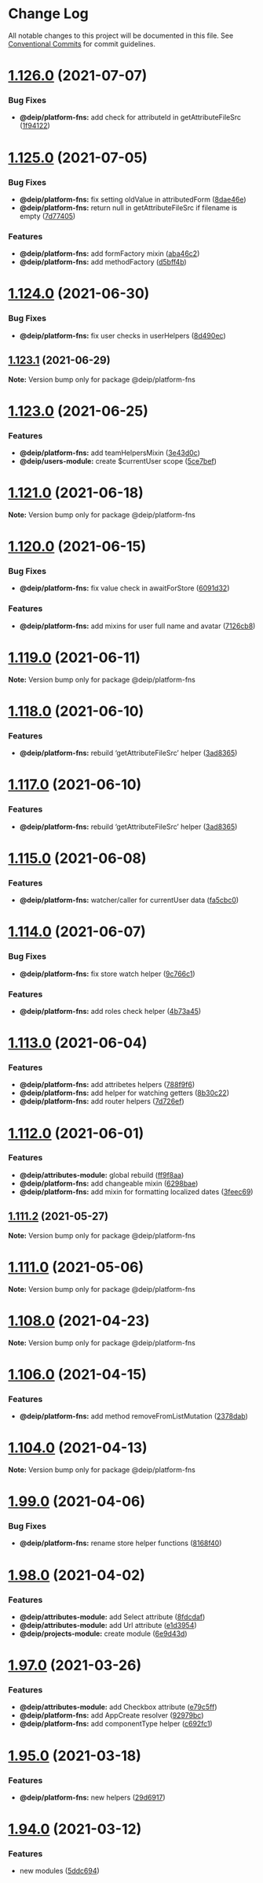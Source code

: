 # Change Log

All notable changes to this project will be documented in this file.
See [Conventional Commits](https://conventionalcommits.org) for commit guidelines.

# [1.126.0](https://gitlab.com/DEIP/deip-client-modules/compare/v1.125.0...v1.126.0) (2021-07-07)


### Bug Fixes

* **@deip/platform-fns:** add check for attributeId in getAttributeFileSrc ([1f94122](https://gitlab.com/DEIP/deip-client-modules/commit/1f941222cd186153e3995cd41ba05647b623e645))





# [1.125.0](https://gitlab.com/DEIP/deip-client-modules/compare/v1.124.0...v1.125.0) (2021-07-05)


### Bug Fixes

* **@deip/platform-fns:** fix setting oldValue in attributedForm ([8dae46e](https://gitlab.com/DEIP/deip-client-modules/commit/8dae46e10a6a96184c8b24c0723bc62bb9f0ccfe))
* **@deip/platform-fns:** return null in getAttributeFileSrc if filename is empty ([7d77405](https://gitlab.com/DEIP/deip-client-modules/commit/7d7740581c87d7eb03a07df1fdadbbd0dabf2b88))


### Features

* **@deip/platform-fns:** add formFactory mixin ([aba46c2](https://gitlab.com/DEIP/deip-client-modules/commit/aba46c23a143a9c94ef50df007e3d092cff0409b))
* **@deip/platform-fns:** add methodFactory ([d5bff4b](https://gitlab.com/DEIP/deip-client-modules/commit/d5bff4be473bb67d74e409477491c6b5a7a3cf6d))





# [1.124.0](https://gitlab.com/DEIP/deip-client-modules/compare/v1.123.1...v1.124.0) (2021-06-30)


### Bug Fixes

* **@deip/platform-fns:** fix user checks in userHelpers ([8d490ec](https://gitlab.com/DEIP/deip-client-modules/commit/8d490ec91fa6b875157b574257d5c591619ef559))





## [1.123.1](https://gitlab.com/DEIP/deip-client-modules/compare/v1.123.0...v1.123.1) (2021-06-29)

**Note:** Version bump only for package @deip/platform-fns





# [1.123.0](https://gitlab.com/DEIP/deip-client-modules/compare/v1.122.0...v1.123.0) (2021-06-25)


### Features

* **@deip/platform-fns:** add teamHelpersMixin ([3e43d0c](https://gitlab.com/DEIP/deip-client-modules/commit/3e43d0cfa8b10aef48daab03c3f6b9d24fdf0a79))
* **@deip/users-module:** create $currentUser scope ([5ce7bef](https://gitlab.com/DEIP/deip-client-modules/commit/5ce7befdf706fde668dd4f26ae72a4f4b93a2aaf))





# [1.121.0](https://gitlab.com/DEIP/deip-client-modules/compare/v1.120.0...v1.121.0) (2021-06-18)

**Note:** Version bump only for package @deip/platform-fns





# [1.120.0](https://gitlab.com/DEIP/deip-client-modules/compare/v1.119.0...v1.120.0) (2021-06-15)


### Bug Fixes

* **@deip/platform-fns:** fix value check in awaitForStore ([6091d32](https://gitlab.com/DEIP/deip-client-modules/commit/6091d325753e6da6bf77ae65744249dbc39b5a7b))


### Features

* **@deip/platform-fns:** add mixins for user full name and avatar ([7126cb8](https://gitlab.com/DEIP/deip-client-modules/commit/7126cb814ac5d1c1ad3e233bc24ac8e32c817f3a))





# [1.119.0](https://gitlab.com/DEIP/deip-client-modules/compare/v1.118.0...v1.119.0) (2021-06-11)

**Note:** Version bump only for package @deip/platform-fns





# [1.118.0](https://gitlab.com/DEIP/deip-client-modules/compare/v1.116.1...v1.118.0) (2021-06-10)


### Features

* **@deip/platform-fns:** rebuild ‘getAttributeFileSrc’ helper ([3ad8365](https://gitlab.com/DEIP/deip-client-modules/commit/3ad836520a61b9af3de968e096115f403c716a7c))





# [1.117.0](https://gitlab.com/DEIP/deip-client-modules/compare/v1.116.1...v1.117.0) (2021-06-10)


### Features

* **@deip/platform-fns:** rebuild ‘getAttributeFileSrc’ helper ([3ad8365](https://gitlab.com/DEIP/deip-client-modules/commit/3ad836520a61b9af3de968e096115f403c716a7c))





# [1.115.0](https://gitlab.com/DEIP/deip-client-modules/compare/v1.114.1...v1.115.0) (2021-06-08)


### Features

* **@deip/platform-fns:** watcher/caller for currentUser data ([fa5cbc0](https://gitlab.com/DEIP/deip-client-modules/commit/fa5cbc0a8e6bfd496b53ad4eb3885dcb74c8fba6))





# [1.114.0](https://gitlab.com/DEIP/deip-client-modules/compare/v1.113.0...v1.114.0) (2021-06-07)


### Bug Fixes

* **@deip/platform-fns:** fix store watch helper ([9c766c1](https://gitlab.com/DEIP/deip-client-modules/commit/9c766c1b014e55f9c548b5c72b5a57323b5d12d9))


### Features

* **@deip/platform-fns:** add roles check helper ([4b73a45](https://gitlab.com/DEIP/deip-client-modules/commit/4b73a45a9d0f11778b34ae55bed44907f3cc7f5a))





# [1.113.0](https://gitlab.com/DEIP/deip-client-modules/compare/v1.112.0...v1.113.0) (2021-06-04)


### Features

* **@deip/platform-fns:** add attribetes helpers ([788f9f6](https://gitlab.com/DEIP/deip-client-modules/commit/788f9f6be61ab7fe46b5f793ee3a8ca5bcb7e519))
* **@deip/platform-fns:** add helper for watching getters ([8b30c22](https://gitlab.com/DEIP/deip-client-modules/commit/8b30c229cf8ae66315d2db896dac55b595d1c6e7))
* **@deip/platform-fns:** add router helpers ([7d726ef](https://gitlab.com/DEIP/deip-client-modules/commit/7d726ef3777f0065460b485abb248b6ac01f0f7c))





# [1.112.0](https://gitlab.com/DEIP/deip-client-modules/compare/v1.111.3...v1.112.0) (2021-06-01)


### Features

* **@deip/attributes-module:** global rebuild ([ff9f8aa](https://gitlab.com/DEIP/deip-client-modules/commit/ff9f8aabbffe26f4341462ba44353241eb669dd8))
* **@deip/platform-fns:** add changeable mixin ([6298bae](https://gitlab.com/DEIP/deip-client-modules/commit/6298baeaa8374521c5ce14a5a5eb0545b8860fcc))
* **@deip/platform-fns:** add mixin for formatting localized dates ([3feec69](https://gitlab.com/DEIP/deip-client-modules/commit/3feec69226ae1b43d1728779e91ca89aab645850))





## [1.111.2](https://gitlab.com/DEIP/deip-client-modules/compare/v1.111.1...v1.111.2) (2021-05-27)

**Note:** Version bump only for package @deip/platform-fns





# [1.111.0](https://gitlab.com/DEIP/deip-client-modules/compare/v1.110.1...v1.111.0) (2021-05-06)

**Note:** Version bump only for package @deip/platform-fns





# [1.108.0](https://gitlab.com/DEIP/deip-client-modules/compare/v1.107.0...v1.108.0) (2021-04-23)

**Note:** Version bump only for package @deip/platform-fns





# [1.106.0](https://gitlab.com/DEIP/deip-client-modules/compare/v1.105.0...v1.106.0) (2021-04-15)


### Features

* **@deip/platform-fns:** add method removeFromListMutation ([2378dab](https://gitlab.com/DEIP/deip-client-modules/commit/2378dab2743d3fd7fd09a64dc445be7cda44af7a))





# [1.104.0](https://gitlab.com/DEIP/deip-client-modules/compare/v1.103.0...v1.104.0) (2021-04-13)

**Note:** Version bump only for package @deip/platform-fns





# [1.99.0](https://gitlab.com/DEIP/deip-client-modules/compare/v1.98.0...v1.99.0) (2021-04-06)


### Bug Fixes

* **@deip/platform-fns:** rename store helper functions ([8168f40](https://gitlab.com/DEIP/deip-client-modules/commit/8168f406283f73fad54bfde190d337f42ea6cf2b))





# [1.98.0](https://gitlab.com/DEIP/deip-client-modules/compare/v1.97.0...v1.98.0) (2021-04-02)


### Features

* **@deip/attributes-module:** add Select attribute ([8fdcdaf](https://gitlab.com/DEIP/deip-client-modules/commit/8fdcdaf4e17217f2d7f0ae987411e74207c5c191))
* **@deip/attributes-module:** add Url attribute ([e1d3954](https://gitlab.com/DEIP/deip-client-modules/commit/e1d395423cf7ae2f6c7cb081f371555656d3030b))
* **@deip/projects-module:** create module ([6e9d43d](https://gitlab.com/DEIP/deip-client-modules/commit/6e9d43dcd11736bf6bff1c3e9594c243017e8dbf))





# [1.97.0](https://gitlab.com/DEIP/deip-client-modules/compare/v1.96.1...v1.97.0) (2021-03-26)


### Features

* **@deip/attributes-module:** add Checkbox attribute ([e79c5ff](https://gitlab.com/DEIP/deip-client-modules/commit/e79c5ff068d3ebf58dcfcc41b68bdc846a47edca))
* **@deip/platform-fns:** add AppCreate resolver ([92979bc](https://gitlab.com/DEIP/deip-client-modules/commit/92979bc52d0cd493a3538246dafbd3f73f20d554))
* **@deip/platform-fns:** add componentType helper ([c692fc1](https://gitlab.com/DEIP/deip-client-modules/commit/c692fc1b9ad730f53eedbd5f3c49817f45296600))





# [1.95.0](https://gitlab.com/DEIP/deip-client-modules/compare/v1.94.0...v1.95.0) (2021-03-18)


### Features

* **@deip/platform-fns:** new helpers ([29d6917](https://gitlab.com/DEIP/deip-client-modules/commit/29d6917e71040e53ba279ac482fd6e4d6ca735a5))





# [1.94.0](https://gitlab.com/DEIP/deip-client-modules/compare/v1.93.0...v1.94.0) (2021-03-12)


### Features

* new modules ([5ddc694](https://gitlab.com/DEIP/deip-client-modules/commit/5ddc69459eb66e1703742d39aaa64b0022cfa8b8))
